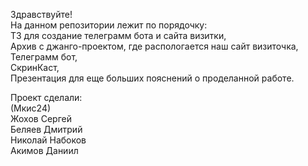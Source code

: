 Здравствуйте!<br />
На данном репозитории лежит по порядочку:<br />
ТЗ для создание телеграмм бота и сайта визитки,<br />
Архив с джанго-проектом, где распологается наш сайт визиточка,<br />
Телеграмм бот,<br />
СкринКаст,<br />
Презентация для еще больших пояснений о проделанной работе.<br />

Проект сделали:<br />
(Мкис24)<br />
Жохов Сергей<br />
Беляев Дмитрий<br />
Николай Набоков<br />
Акимов Даниил<br />

